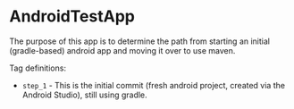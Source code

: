 # AndroidTestApp
The purpose of this app is to determine the path from starting an initial (gradle-based) android app and moving it over to use maven.


Tag definitions:
* ``step_1`` - This is the initial commit (fresh android project, created via the Android Studio), still using gradle.

